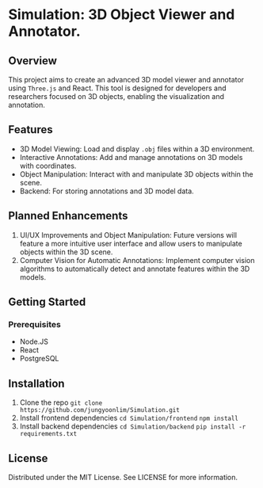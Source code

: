 # Simulation: 3D Object Viewer and Annotator. 

## Overview 
This project aims to create an advanced 3D model viewer and annotator using `Three.js` and React. This tool is designed for developers and researchers focused on 3D objects, enabling the visualization and annotation. 

## Features
- 3D Model Viewing: Load and display `.obj` files within a 3D environment.
- Interactive Annotations: Add and manage annotations on 3D models with coordinates.
- Object Manipulation: Interact with and manipulate 3D objects within the scene.
- Backend: For storing annotations and 3D model data. 

## Planned Enhancements
1. UI/UX Improvements and Object Manipulation: Future versions will feature a more intuitive user interface and allow users to manipulate objects within the 3D scene.
3. Computer Vision for Automatic Annotations: Implement computer vision algorithms to automatically detect and annotate features within the 3D models.

## Getting Started
### Prerequisites
- Node.JS 
- React
- PostgreSQL

## Installation
1. Clone the repo
`git clone https://github.com/jungyoonlim/Simulation.git`
2. Install frontend dependencies
`cd Simulation/frontend`
`npm install`
3. Install backend dependencies
`cd Simulation/backend`
`pip install -r requirements.txt`

## License
Distributed under the MIT License. See LICENSE for more information.

    

